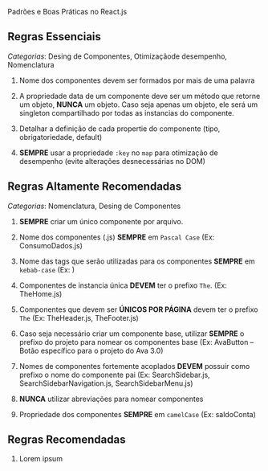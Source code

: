 
Padrões e Boas Práticas no React.js

Regras Essenciais
------
*Categorias*: Desing de Componentes, Otimizaçãode desempenho, Nomenclatura

1.	Nome dos componentes devem ser formados por mais de uma palavra

2.	A propriedade data de um componente deve ser um método que retorne um objeto, **NUNCA** um objeto. Caso seja apenas um objeto, ele será um singleton compartilhado por todas as instancias do componente.

3.	Detalhar a definição de cada propertie do componente (tipo, obrigatoriedade, default)

4.	**SEMPRE** usar a propriedade ````:key```` no ````map```` para otimização de desempenho (evite alterações desnecessárias no DOM)


Regras Altamente Recomendadas 
------
*Categorias*: Nomenclatura, Desing de Componentes

1.	**SEMPRE** criar um único componente por arquivo.

2.	Nome dos componentes (.js) **SEMPRE** em ````Pascal Case```` (Ex: ConsumoDados.js)

3.	Nome das tags que serão utilizadas para os componentes **SEMPRE** em ````kebab-case```` (Ex: <consumo-dados>)

4.	Componentes de instancia única **DEVEM** ter o prefixo  ````The````. (Ex: TheHome.js)

5.	Componentes que devem ser **ÚNICOS POR PÁGINA** devem ter o prefixo ````The```` (Ex: TheHeader.js, TheFooter.js)

6.	Caso seja necessário criar um componente base, utilizar **SEMPRE** o prefixo do projeto para nomear os componentes base (Ex: AvaButton – Botão específico para o projeto do Ava 3.0)

7.	Nomes de componentes fortemente acoplados **DEVEM** possuir como prefixo o nome do componente pai (Ex: SearchSidebar.js, SearchSidebarNavigation.js, SearchSidebarMenu.js)

8.	**NUNCA** utilizar abreviações para nomear componentes

9.	Propriedade dos componentes **SEMPRE** em ````camelCase```` (Ex: saldoConta)


Regras Recomendadas
------

1.	Lorem ipsum
  
 

